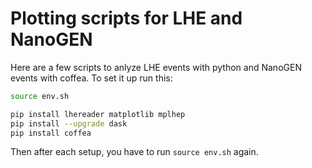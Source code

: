 # Plotting scripts for LHE and NanoGEN

Here are a few scripts to anlyze LHE events with python and NanoGEN events with coffea.
To set it up run this:

```bash 
source env.sh

pip install lhereader matplotlib mplhep 
pip install --upgrade dask
pip install coffea 
```

Then after each setup, you have to run `source env.sh` again.